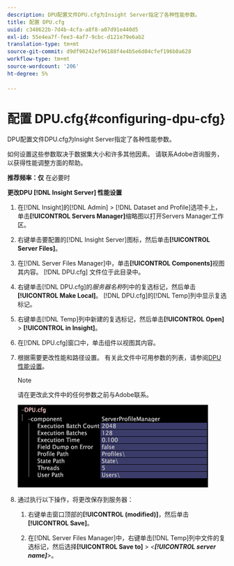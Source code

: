 ```yaml
---
description: DPU配置文件DPU.cfg为Insight Server指定了各种性能参数。
title: 配置 DPU.cfg
uuid: c348622b-7d4b-4cfa-a8f8-a07d91e440d5
exl-id: 55e4ea7f-fee3-4af7-9cbc-d121e79e6ab2
translation-type: tm+mt
source-git-commit: d9df90242ef96188f4e4b5e6d04cfef196b0a628
workflow-type: tm+mt
source-wordcount: '206'
ht-degree: 5%

---
```


# 配置 DPU.cfg{#configuring-dpu-cfg}

DPU配置文件DPU.cfg为Insight Server指定了各种性能参数。

如何设置这些参数取决于数据集大小和许多其他因素。 请联系Adobe咨询服务，以获得性能调整方面的帮助。

**推荐频率：仅** 在必要时

**更改DPU [!DNL Insight Server] 性能设置**

1. 在[!DNL Insight]的[!DNL Admin] > [!DNL Dataset and Profile]选项卡上，单击&#x200B;**[!UICONTROL Servers Manager]**&#x200B;缩略图以打开Servers Manager工作区。
1. 右键单击要配置的[!DNL Insight Server]图标，然后单击&#x200B;**[!UICONTROL Server Files]**。
1. 在[!DNL Server Files Manager]中，单击&#x200B;**[!UICONTROL Components]**&#x200B;视图其内容。 [!DNL DPU.cfg] 文件位于此目录中。
1. 右键单击[!DNL DPU.cfg]的&#x200B;*服务器名称*&#x200B;列中的复选标记，然后单击&#x200B;**[!UICONTROL Make Local]**。 [!DNL DPU.cfg]的[!DNL Temp]列中显示复选标记。
1. 右键单击[!DNL Temp]列中新建的复选标记，然后单击&#x200B;**[!UICONTROL Open]** > **[!UICONTROL in Insight]**。
1. 在[!DNL DPU.cfg]窗口中，单击组件以视图其内容。
1. 根据需要更改性能和路径设置。 有关此文件中可用参数的列表，请参阅[DPU性能设置](../../../home/c-inst-svr/c-cfg-stgs-ref/c-dpu-perf-stgs.md#concept-477c4c526de44bda84176e62266c3df1)。

   >[!NOTE]
   >
   >请在更改此文件中的任何参数之前与Adobe联系。

   ![](assets/cfg_DPU_egvalues.png)

1. 通过执行以下操作，将更改保存到服务器：

   1. 右键单击窗口顶部的&#x200B;**[!UICONTROL (modified)]**，然后单击&#x200B;**[!UICONTROL Save]**。

   1. 在[!DNL Server Files Manager]中，右键单击[!DNL Temp]列中文件的复选标记，然后选择&#x200B;**[!UICONTROL Save to]** > *&lt;**[!UICONTROL server name]**>*。

